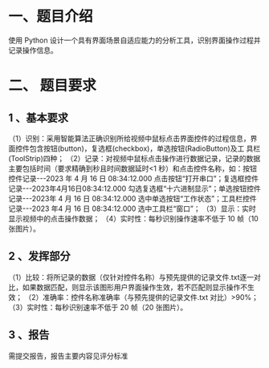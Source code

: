 # 一、题目介绍
使用 Python 设计一个具有界面场景自适应能力的分析工具，识别界面操作过程并记录操作信息。
# 二、 题目要求
## 1 、基本要求
（1）识别：采用智能算法正确识别所给视频中鼠标点击界面控件的过程信息，界面控件包含按钮(button)，复选框(checkbox)，单选按钮(RadioButton)及工
具栏(ToolStrip)四种；
（2）记录：对视频中鼠标点击操作进行数据记录，记录的数据主要包括时间（要求精确到秒且时间数据延时<1 秒）和点击控件名称，如：按钮控件记录---2023 年 4 月 16 日 08:34:12.000 点击按钮“打开串口”；复选框控件记录---2023年4月16日08:34:12.000 勾选复选框“十六进制显示”；单选按钮控件记录---2023年 4 月 16 日 08:34:12.000 选中单选按钮“工作状态”；工具栏控件记录---2023 年4 月 16 日 08:34:12.000 选中工具栏“窗口”；
（3）显示：实时显示视频中的点击操作数据；
（4）实时性：每秒识别操作速率不低于 10 帧（10 张图片）。
## 2 、发挥部分
（1）比较：将所记录的数据（仅针对控件名称）与预先提供的记录文件.txt逐一对比，如果数据匹配，则显示该图形用户界面操作生效，若不匹配则显示操作不生效；
（2）准确率：控件名称准确率（与预先提供的记录文件.txt 对比）>90%；
（3）实时性：每秒识别速率不低于 20 帧（20 张图片）。
## 3 、报告
需提交报告，报告主要内容见评分标准
